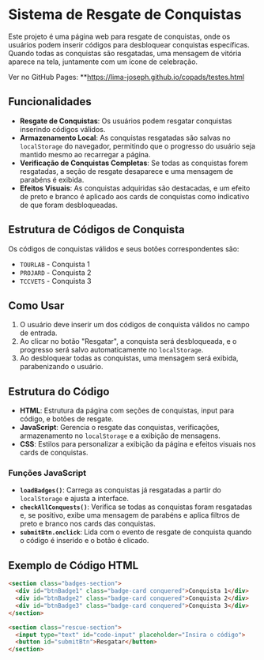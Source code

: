 # Sistema de Resgate de Conquistas

Este projeto é uma página web para resgate de conquistas, onde os usuários podem inserir códigos para desbloquear conquistas específicas. Quando todas as conquistas são resgatadas, uma mensagem de vitória aparece na tela, juntamente com um ícone de celebração.

Ver no GitHub Pages:
**https://lima-joseph.github.io/copads/testes.html

## Funcionalidades

- **Resgate de Conquistas**: Os usuários podem resgatar conquistas inserindo códigos válidos.
- **Armazenamento Local**: As conquistas resgatadas são salvas no `localStorage` do navegador, permitindo que o progresso do usuário seja mantido mesmo ao recarregar a página.
- **Verificação de Conquistas Completas**: Se todas as conquistas forem resgatadas, a seção de resgate desaparece e uma mensagem de parabéns é exibida.
- **Efeitos Visuais**: As conquistas adquiridas são destacadas, e um efeito de preto e branco é aplicado aos cards de conquistas como indicativo de que foram desbloqueadas.

## Estrutura de Códigos de Conquista

Os códigos de conquistas válidos e seus botões correspondentes são:

- `TOURLAB` - Conquista 1
- `PROJARD` - Conquista 2
- `TCCVETS` - Conquista 3

## Como Usar

1. O usuário deve inserir um dos códigos de conquista válidos no campo de entrada.
2. Ao clicar no botão "Resgatar", a conquista será desbloqueada, e o progresso será salvo automaticamente no `localStorage`.
3. Ao desbloquear todas as conquistas, uma mensagem será exibida, parabenizando o usuário.

## Estrutura do Código

- **HTML**: Estrutura da página com seções de conquistas, input para código, e botões de resgate.
- **JavaScript**: Gerencia o resgate das conquistas, verificações, armazenamento no `localStorage` e a exibição de mensagens.
- **CSS**: Estilos para personalizar a exibição da página e efeitos visuais nos cards de conquistas.

### Funções JavaScript

- **`loadBadges()`**: Carrega as conquistas já resgatadas a partir do `localStorage` e ajusta a interface.
- **`checkAllConquests()`**: Verifica se todas as conquistas foram resgatadas e, se positivo, exibe uma mensagem de parabéns e aplica filtros de preto e branco nos cards das conquistas.
- **`submitBtn.onclick`**: Lida com o evento de resgate de conquista quando o código é inserido e o botão é clicado.

## Exemplo de Código HTML

```html
<section class="badges-section">
  <div id="btnBadge1" class="badge-card conquered">Conquista 1</div>
  <div id="btnBadge2" class="badge-card conquered">Conquista 2</div>
  <div id="btnBadge3" class="badge-card conquered">Conquista 3</div>
</section>

<section class="rescue-section">
  <input type="text" id="code-input" placeholder="Insira o código">
  <button id="submitBtn">Resgatar</button>
</section>

